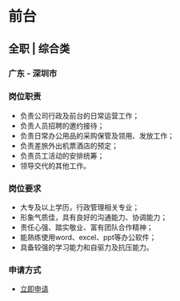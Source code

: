
# 前台
## 全职  |  综合类
### 广东 - 深圳市

### 岗位职责
- 负责公司行政及前台的日常运营工作；
- 负责人员招聘的邀约接待；
- 负责日常办公用品的采购保管及领用、发放工作；
- 负责差旅外出机票酒店的预定；
- 负责员工活动的安排统筹；
- 领导交代的其他工作。
### 岗位要求
- 大专及以上学历，行政管理相关专业；
- 形象气质佳，具有良好的沟通能力、协调能力；
- 责任心强、踏实敬业、富有团队合作精神；
- 能熟练使用word、excel、ppt等办公软件；
- 具备较强的学习能力和自驱力及抗压能力。
### 申请方式
- <a href="mailto:hr@tuya.com?subject=求职简历-前台-来自GitHub">立即申请</a>